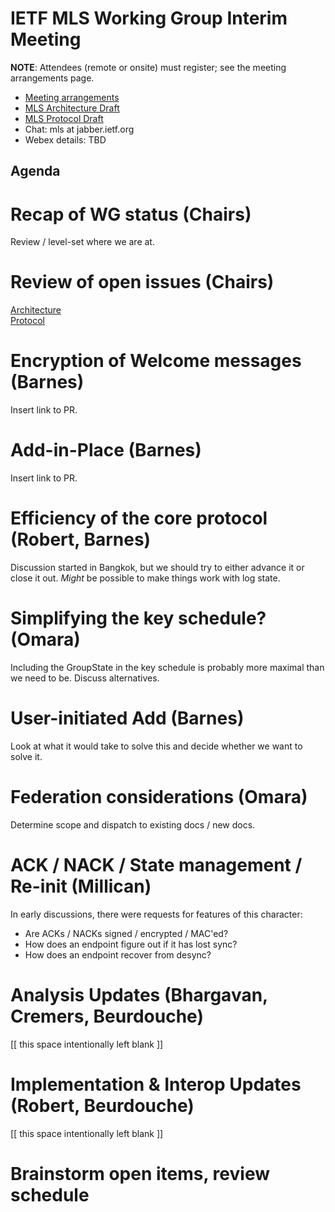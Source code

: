 # IETF MLS Working Group Interim Meeting

**NOTE**: Attendees (remote or onsite) must register; see the meeting arrangements page.

* [Meeting arrangements](README.md)
* [MLS Architecture Draft](https://github.com/mlswg/mls-architecture)
* [MLS Protocol Draft](https://github.com/mlswg/mls-protocol)
* Chat: mls at jabber.ietf.org
* Webex details: TBD

## Agenda

# Recap of WG status (Chairs)

Review / level-set where we are at.

# Review of open issues (Chairs)

[Architecture](https://github.com/mlswg/mls-architecture/issues) \
[Protocol](https://github.com/mlswg/mls-protocol/issues)

# Encryption of Welcome messages (Barnes)

Insert link to PR.

# Add-in-Place (Barnes)

Insert link to PR.

# Efficiency of the core protocol (Robert, Barnes)

Discussion started in Bangkok, but we should try to either advance it or close it out.  *Might* be possible to make things work with log state.

# Simplifying the key schedule?  (Omara)

Including the GroupState in the key schedule is probably more maximal than we need to be.  Discuss alternatives.

# User-initiated Add (Barnes)

Look at what it would take to solve this and decide whether we want to solve it.

# Federation considerations (Omara)

Determine scope and dispatch to existing docs / new docs.

# ACK / NACK / State management / Re-init (Millican)

In early discussions, there were requests for features of this character:

- Are ACKs / NACKs signed / encrypted / MAC'ed?
- How does an endpoint figure out if it has lost sync?
- How does an endpoint recover from desync?

# Analysis Updates (Bhargavan, Cremers, Beurdouche)

[[ this space intentionally left blank ]]

# Implementation & Interop Updates (Robert, Beurdouche)

[[ this space intentionally left blank ]]

# Brainstorm open items, review schedule
